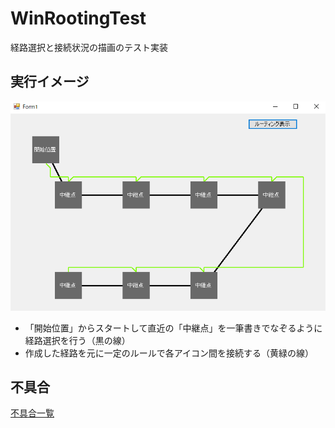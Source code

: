 # WinRootingTest
経路選択と接続状況の描画のテスト実装

## 実行イメージ
![ss.png](ss.png)  
* 「開始位置」からスタートして直近の「中継点」を一筆書きでなぞるように経路選択を行う（黒の線）
* 作成した経路を元に一定のルールで各アイコン間を接続する（黄緑の線）

## 不具合
[不具合一覧](fail/)